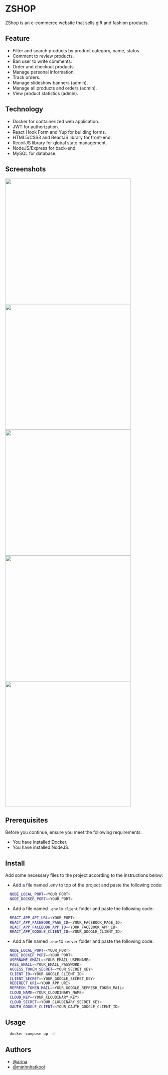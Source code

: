 # ZSHOP

ZShop is an e-commerce website that sells gift and fashion products.

## Feature
* Filter and search products by product category, name, status.
* Comment to review products.
* Ban user to write comments.
* Order and checkout products.
* Manage personal information.
* Track orders.
* Manage slideshow banners (admin).
* Manage all products and orders (admin).
* View product statistics (admin).


## Technology
* Docker for containerized web application.
* JWT for authorization.
* React Hook Form and Yup for building forms.
* HTML5/CSS3 and ReactJS library for front-end.
* RecoilJS library for global state management.
* NodeJS/Express for back-end.
* MySQL for database.


## Screenshots
<img src="https://res.cloudinary.com/dccqahm52/image/upload/v1643222789/ZShop/home_ovcxvk.png" width="400" />
<img src="https://res.cloudinary.com/dccqahm52/image/upload/v1643223764/ZShop/detail_u2xnff.png" width="400" />
<img src="https://res.cloudinary.com/dccqahm52/image/upload/v1643224181/ZShop/checkout_lx35wu.png" width="400" />
<img src="https://res.cloudinary.com/dccqahm52/image/upload/v1643224372/ZShop/statistics_avpis2.png" width="400" />
<img src="https://res.cloudinary.com/dccqahm52/image/upload/v1643224494/ZShop/manage-product_xqhuzj.png" width="400" />


## Prerequisites

Before you continue, ensure you meet the following requirements:
* You have installed Docker.
* You have installed NodeJS.

## Install
Add some necessary files to the project according to the instructions below:
* Add a file named .env to top of the project and paste the following code:
```bash
  NODE_LOCAL_PORT=<YOUR_PORT>
  NODE_DOCKER_PORT=<YOUR_PORT>
```
* Add a file named `.env` to `client` folder and paste the following code:
```bash
  REACT_APP_API_URL=<YOUR_PORT>
  REACT_APP_FACEBOOK_PAGE_ID=<YOUR_FACEBOOK_PAGE_ID>
  REACT_APP_FACEBOOK_APP_ID=<YOUR_FACEBOOK_APP_ID>
  REACT_APP_GOOGLE_CLIENT_ID=<YOUR_GOOGLE_CLIENT_ID>
```
* Add a file named `.env` to `server` folder and paste the following code:
```bash
  NODE_LOCAL_PORT=<YOUR_PORT>
  NODE_DOCKER_PORT=<YOUR_PORT>
  USERNAME_GMAIL=<YOUR_EMAIL_USERNAME>
  PASS_GMAIL=<YOUR_EMAIL_PASSWORD>
  ACCESS_TOKEN_SECRET=<YOUR_SECRET_KEY>
  CLIENT_ID=<YOUR_GOOGLE_CLIENT_ID>
  CLIENT_SECRET=<YOUR_GOOGLE_SECRET_KEY>
  REDIRECT_URI=<YOUR_APP_URI>
  REFRESH_TOKEN_MAIL=<YOUR_GOOGLE_REFRESH_TOKEN_MAIL>
  CLOUD_NAME=<YOUR_CLOUDINARY_NAME>
  CLOUD_KEY=<YOUR_CLOUDINARY_KEY>
  CLOUD_SECRET=<YOUR_CLOUDINARY_SECRET_KEY>
  OAUTH_GOOGLE_CLIENT=<YOUR_OAUTH_GOOGLE_CLIENT_ID>
```


## Usage

```bash
  docker-compose up -d
```


## Authors

- [@arina](https://github.com/Arina-LoneWolf)
- [@minhnhatkool](https://github.com/minhnhatkool123)
